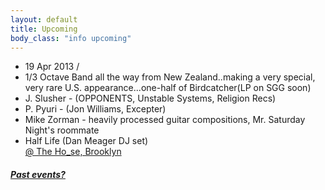 ```yaml
---
layout: default
title: Upcoming 
body_class: "info upcoming"
---
```

<ul class="classed root">
  <li class="music">19 Apr 2013 /
    <li>1/3 Octave Band all the way from New Zealand..making a very special, very rare U.S. appearance...one-half of Birdcatcher(LP on SGG soon)</li>
    <li>J. Slusher - (OPPONENTS, Unstable Systems, Religion Recs)</li>
    <li class="more">P. Pyuri - (Jon Williams, Excepter)</li>
    <li>Mike Zorman - heavily processed guitar compositions, Mr. Saturday Night's roommate </li>
    <li>Half Life (Dan Meager DJ set)</li>
    <a href="https://www.facebook.com/events/236569949818598">@ The Ho_se, Brooklyn</a>
  </li>
</ul>
<h5><a href="chronology.html">Past events?</a></h5>
